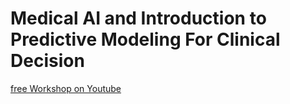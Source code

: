 # Medical AI and Introduction to Predictive Modeling For Clinical Decision

[free Workshop on Youtube](https://www.youtube.com/watch?v=FxQ1yQbKZ8Y)
